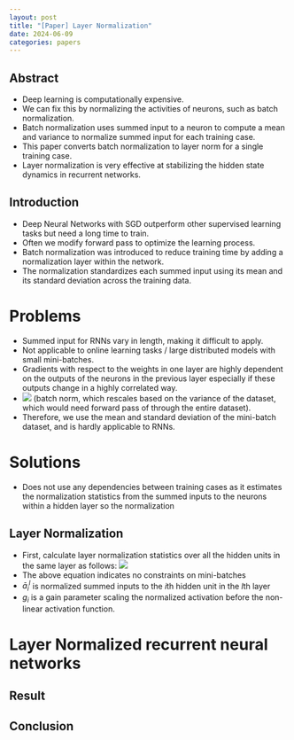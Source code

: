 ```yaml
---
layout: post
title: "[Paper] Layer Normalization"
date: 2024-06-09
categories: papers
---
```


## Abstract
  - Deep learning is computationally expensive.
  - We can fix this by normalizing the activities of neurons, such as batch normalization.
  - Batch normalization uses summed input to a neuron to compute a mean and variance to normalize summed input for each training case.
  - This paper converts batch normalization to layer norm for a single training case.
  - Layer normalization is very effective at stabilizing the hidden state dynamics in recurrent networks.
    
## Introduction
- Deep Neural Networks with SGD outperform other supervised learning tasks but need a long time to train.
- Often we modify forward pass to optimize the learning process.
- Batch normalization was introduced to reduce training time by adding a normalization layer within the network.
- The normalization standardizes each summed input using its mean and its standard deviation across the training data.

# Problems
- Summed input for RNNs vary in length, making it difficult to apply.
- Not applicable to online learning tasks / large distributed models with small mini-batches.
- Gradients with respect to the weights in one layer are highly dependent on the outputs of the neurons in the previous layer especially if these outputs change in a highly correlated way.
- ![](/images/2024-02-20/01.png)
(batch norm, which rescales based on the variance of the dataset, which would need forward pass of through the entire dataset).
- Therefore, we use the mean and standard deviation of the mini-batch dataset, and is hardly applicable to RNNs.

# Solutions
- Does not use any dependencies between training cases as it estimates the normalization statistics from the summed inputs to the neurons within a hidden layer so the normalization

## Layer Normalization
- First, calculate layer normalization statistics over all the hidden units in the same layer as follows:
![](/images/2024-02-20/02.png)
- The above equation indicates no constraints on mini-batches
- $\bar{a}^{l}_{i}$ is normalized summed inputs to the $i$th hidden unit in the $l$th layer
- $g_{i}$ is a gain parameter scaling the normalized activation before the non-linear activation function. 
  
# Layer Normalized recurrent neural networks



## Result 
  
## Conclusion
